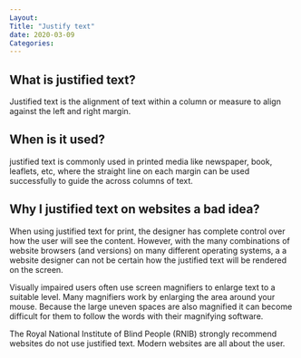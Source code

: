 ```yaml
---
Layout: 
Title: "Justify text"
date: 2020-03-09
Categories:
---
```


## What is justified text?


Justified text is the alignment of text within a column or measure to align against the left and right margin. 

## When is it used?

justified text is commonly used in printed media like newspaper, book, leaflets, etc, where the straight line on
each margin can be used successfully to guide the across columns of text.

  ## Why I justified text on websites a bad idea?

When using justified text for print, the designer has complete control over how the user will see the content. 
However, with the many combinations of website browsers (and versions) on many different operating systems, a 
a website designer can not be certain how the justified text will be rendered on the screen.

 Visually impaired users often use screen magnifiers to enlarge text to a suitable level. Many magnifiers work by enlarging the area around your mouse. Because the large uneven spaces are also magnified it can become difficult for them to follow the words with their magnifying software.

 The Royal National Institute of Blind People (RNIB) strongly recommend websites do not use justified text. Modern 
 websites are all about the user. 